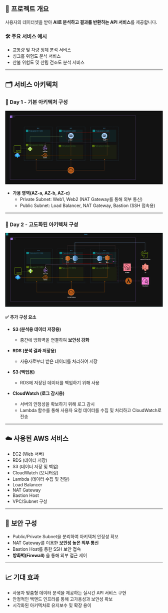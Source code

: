 ## 📌 프로젝트 개요

사용자의 데이터셋을 받아 **AI로 분석하고 결과를 반환하는 API 서비스**를 제공합니다.

### 🛠️ 주요 서비스 예시
- 교통량 및 차량 정체 분석 서비스  
- 싱크홀 위험도 분석 서비스  
- 산불 위험도 및 산림 건조도 분석 서비스  

---

## 🗂️ 서비스 아키텍처

### 🔹 Day 1 - 기본 아키텍처 구성

![Day 1 Architecture](./1일차_서비스_아키텍처.jpg)

- **가용 영역(AZ-a, AZ-b, AZ-c)**  
  - Private Subnet: Web1, Web2 (NAT Gateway를 통해 외부 통신)  
  - Public Subnet: Load Balancer, NAT Gateway, Bastion (SSH 접속용)

---

### 🔸 Day 2 - 고도화된 아키텍처 구성

![Day 2 Architecture](./2일차_서비스_아키텍처.png)

#### ✅ 추가 구성 요소
- **S3 (분석용 데이터 저장용)**  
  - 중간에 방화벽을 연결하여 **보안성 강화**  

- **RDS (분석 결과 저장용)**  
  - 사용자로부터 받은 데이터를 처리하여 저장  

- **S3 (백업용)**  
  - RDS에 저장된 데이터를 백업하기 위해 사용  

- **CloudWatch (로그 감시용)**  
  - 서버의 안정성을 확보하기 위해 로그 감시  
  - Lambda 함수를 통해 사용자 요청 데이터를 수집 및 처리하고 CloudWatch로 전송  

---

## ☁️ 사용된 AWS 서비스

- EC2 (Web 서버)
- RDS (데이터 저장)
- S3 (데이터 저장 및 백업)
- CloudWatch (모니터링)
- Lambda (데이터 수집 및 전달)
- Load Balancer
- NAT Gateway
- Bastion Host
- VPC/Subnet 구성

---

## 🔐 보안 구성

- Public/Private Subnet을 분리하여 아키텍처 안정성 확보  
- NAT Gateway를 이용한 **보안성 높은 외부 통신**  
- Bastion Host를 통한 SSH 보안 접속  
- **방화벽(Firewall)** 을 통해 외부 접근 제어  

---

## 📈 기대 효과

- 사용자 맞춤형 데이터 분석을 제공하는 실시간 API 서비스 구현  
- 안정적인 백엔드 인프라를 통해 고가용성과 보안성 확보  
- 시각화된 아키텍처로 유지보수 및 확장 용이
